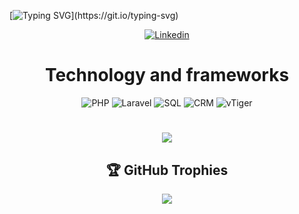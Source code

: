 
[![Typing SVG](https://readme-typing-svg.herokuapp.com/?color=00FF00&size=40&center=true&vCenter=true&width=1000&lines=I+am+Alireza+javadi!;Back-End+Developer;PHP++Laravel+Specialist;)](https://git.io/typing-svg)

<div align="center">


[![Linkedin](https://img.shields.io/badge/LinkedIn-0077B5?style=for-the-badge&logo=linkedin&logoColor=white)](https://www.linkedin.com/in/alireza-javadii)

<h1></h1>

<h1>Technology and frameworks</h1>

<div style="display: inline_block">
<img align="align" alt="PHP" src="https://img.shields.io/badge/PHP-777BB4?style=for-the-badge&logo=php&logoColor=white"/>
<img align="align" alt="Laravel" src="https://img.shields.io/badge/Laravel-FF2D20?style=for-the-badge&logo=laravel&logoColor=white"/>
<img align="align" alt="SQL" src="https://img.shields.io/badge/SQL-4479A1?style=for-the-badge&logo=sql&logoColor=white"/>
<img align="align" alt="CRM" src="https://img.shields.io/badge/CRM-003366?style=for-the-badge&logo=crm&logoColor=white"/>
<img align="align" alt="vTiger" src="https://img.shields.io/badge/vTiger-0D7680?style=for-the-badge&logo=vtiger&logoColor=white"/>
<h1></h1> 

![](https://github-readme-streak-stats.herokuapp.com/?user=alirezajavadigit&theme=highcontrast&hide_border=false)<br/>

## 🏆 GitHub Trophies
![](https://github-profile-trophy.vercel.app/?username=alirezajavadigit&theme=flat&no-frame=false&no-bg=false&margin-w=4)
